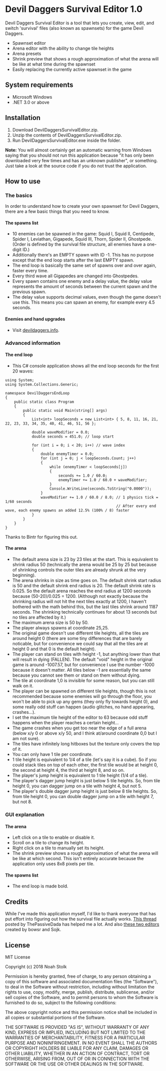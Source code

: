 # Devil Daggers Survival Editor 1.0

Devil Daggers Survival Editor is a tool that lets you create, view, edit, and switch 'survival' files (also known as spawnsets) for the game Devil Daggers.

- Spawnset editor
- Arena editor with the ability to change tile heights
- Arena presets
- Shrink preview that shows a rough approximation of what the arena will be like at what time during the spawnset
- Easily replacing the currently active spawnset in the game

## System requirements

- Microsoft Windows
- .NET 3.0 or above

## Installation

1. Download DevilDaggersSurvivalEditor.zip.
2. Unzip the contents of DevilDaggersSurvivalEditor.zip.
3. Run DevilDaggersSurvivalEditor.exe inside the folder.

**Note:** You will almost certainly get an automatic warning from Windows saying that you should not run this application because "it has only been downloaded very few times and has an unknown publisher", or something.
Just take a look at the source code if you do not trust the application.

## How to use

### The basics

In order to understand how to create your own spawnset for Devil Daggers, there are a few basic things that you need to know.

#### The spawns list
- 10 enemies can be spawned in the game: Squid I, Squid II, Centipede, Spider I, Leviathan, Gigapede, Squid III, Thorn, Spider II, Ghostpede. (Order is defined by the survival file structure, all enemies have a one-digit ID.)
- Additionally there's an EMPTY spawn with ID -1. This has no purpose except that the end loop starts after the last EMPTY spawn.
- The end loop is basically the same set of spawns over and over again, faster every time.
- Every third wave all Gigapedes are changed into Ghostpedes.
- Every spawn contains one enemy and a delay value, the delay value represents the amount of seconds between the current spawn and the previous spawn.
- The delay value supports decimal values, even though the game doesn't use this. This means you can spawn an enemy, for example every 4.5 seconds.

#### Enemies and hand upgrades
- Visit [devildaggers.info](http://devildaggers.info).

### Advanced information

#### The end loop
- This C# console application shows all the end loop seconds for the first 20 waves:
```
using System;
using System.Collections.Generic;

namespace DevilDaggersEndLoop
{
	public static class Program
	{
		public static void Main(string[] args)
		{
			List<int> loopSeconds = new List<int> { 5, 8, 11, 16, 21, 22, 23, 33, 34, 35, 40, 41, 46, 51, 56 };

			double waveModifier = 0.0;
			double seconds = 451.0; // loop start

			for (int i = 0; i < 20; i++) // wave index
			{
				double enemyTimer = 0.0;
				for (int j = 0; j < loopSeconds.Count; j++)
				{
					while (enemyTimer < loopSeconds[j])
					{
						seconds += 1.0 / 60.0;
						enemyTimer += 1.0 / 60.0 + waveModifier;
					}
					Console.WriteLine(seconds.ToString("0.0000"));
				}
				waveModifier += 1.0 / 60.0 / 8.0; // 1 physics tick = 1/60 seconds
												  // After every end wave, each enemy spawns an added 12.5% (100% / 8) faster
			}
		}
	}
}
```
Thanks to Bintr for figuring this out.

#### The arena
- The default arena size is 23 by 23 tiles at the start. This is equivalent to shrink radius 50 (technically the arena would be 25 by 25 but because of shrinking controls the outer tiles are already shrunk at the very beginning).
- The arena shrinks in size as time goes on. The default shrink start radius is 50 and the default shrink end radius is 20. The default shrink rate is 0.025. So the default arena reaches the end radius at 1200 seconds because (50-20)/0.025 = 1200. (Although not exactly because the shrinking radius will not hit the next tiles exactly at 1200, I haven't bothered with the math behind this, but the last tiles shrink around 1187 seconds. The shrinking technically continues for about 13 seconds but no tiles are affected by it.)
- The maximum arena size is 50 by 50.
- The player always spawns at coordinate 25,25.
- The original game doesn't use different tile heights, all the tiles are around height 0 (there are some tiny differences that are barely noticable, but for convenience we could say that all the tiles are at height 0 and that 0 is the default height).
- The player can stand on tiles with height -1, but anything lower than that will result in dying (FALLEN). The default "void" height in the original game is around -1007.57, but for convenience I use the number -1000 because it doesn't matter. All tiles below -1 are essentially the same because you cannot see them or stand on them without dying.
- The tile at coordinate 1,0 is invisible for some reason, but you can still walk on it.
- The player can be spawned on different tile heights, though this is not recommended because some enemies will go through the floor, you won't be able to pick up any gems (they only fly towards height 0), and some really odd stuff can happen (audio glitches, no hand appearing, crashes...).
- I set the maximum tile height of the editor to 63 because odd stuff happens when the player reaches a certain height...
- The game crashes when you get too near the edge of a full arena (below x/y 0 or above x/y 50, and I think at/around coordinate 0,0 but I am not sure).
- The tiles have infinitely long hitboxes but the texture only covers the top of it.
- You can only have 1 tile per coordinate.
- 1 tile height is equivalent to 1/4 of a tile (let's say it is a cube). So if you could stack tiles on top of each other, the first tile would be at height 0, the second at height 4, the third at height 8, and so on.
- The player's jump height is equivalent to 1 tile height (1/4 of a tile).
- The player's dagger jump height is just below 5 tile heights. So, from tile height 0, you can dagger jump on a tile with height 4, but not 5.
- The player's double dagger jump height is just below 8 tile heights. So, from tile height 0, you can double dagger jump on a tile with height 7, but not 8.

### GUI explanation

#### The arena
- Left click on a tile to enable or disable it.
- Scroll on a tile to change its height.
- Right click on a tile to manually set its height.
- The shrink preview shows a rough approximation of what the arena will be like at which second. This isn't entirely accurate because the application only uses 8x8 pixels per tile.

#### The spawns list
- The end loop is made bold.

## Credits

While I've made this application myself, I'd like to thank everyone that has put effort into figuring out how the survival file actually works.
[This thread](https://steamcommunity.com/sharedfiles/filedetails/?id=797571917) posted by ThePassiveDada has helped me a lot.
And also [these two editors](https://steamcommunity.com/app/422970/discussions/0/1483232961033779525/) created by bowsr and Sojk.

## License

MIT License

Copyright (c) 2018 Noah Stolk

Permission is hereby granted, free of charge, to any person obtaining a copy
of this software and associated documentation files (the "Software"), to deal
in the Software without restriction, including without limitation the rights
to use, copy, modify, merge, publish, distribute, sublicense, and/or sell
copies of the Software, and to permit persons to whom the Software is
furnished to do so, subject to the following conditions:

The above copyright notice and this permission notice shall be included in all
copies or substantial portions of the Software.

THE SOFTWARE IS PROVIDED "AS IS", WITHOUT WARRANTY OF ANY KIND, EXPRESS OR
IMPLIED, INCLUDING BUT NOT LIMITED TO THE WARRANTIES OF MERCHANTABILITY,
FITNESS FOR A PARTICULAR PURPOSE AND NONINFRINGEMENT. IN NO EVENT SHALL THE
AUTHORS OR COPYRIGHT HOLDERS BE LIABLE FOR ANY CLAIM, DAMAGES OR OTHER
LIABILITY, WHETHER IN AN ACTION OF CONTRACT, TORT OR OTHERWISE, ARISING FROM,
OUT OF OR IN CONNECTION WITH THE SOFTWARE OR THE USE OR OTHER DEALINGS IN THE
SOFTWARE.